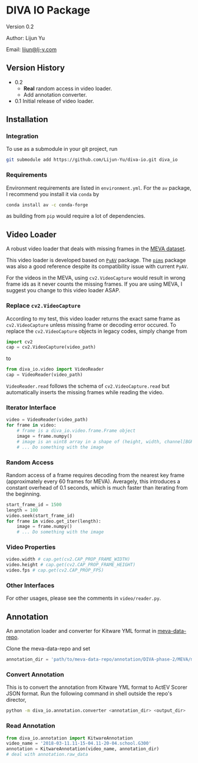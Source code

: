 # DIVA IO Package

Version 0.2

Author: Lijun Yu

Email: lijun@lj-y.com

## Version History

* 0.2
  * **Real** random access in video loader.
  * Add annotation converter.
* 0.1 Initial release of video loader.

## Installation

### Integration

To use as a submodule in your git project, run

```sh
git submodule add https://github.com/Lijun-Yu/diva-io.git diva_io
```

### Requirements

Environment requirements are listed in `environment.yml`.
For the `av` package, I recommend you install it via `conda` by 

```sh
conda install av -c conda-forge
```

as building from `pip` would require a lot of dependencies.

## Video Loader

A robust video loader that deals with missing frames in the [MEVA dataset](http://mevadata.org). 

This video loader is developed based on [`PyAV`](https://github.com/mikeboers/PyAV) package.
The [`pims`](https://github.com/soft-matter/pims) package was also a good reference despite its compatibility issue with current `PyAV`.

For the videos in the MEVA, using `cv2.VideoCapture` would result in wrong frame ids as it never counts the missing frames.
If you are using MEVA, I suggest you change to this video loader ASAP.

### Replace `cv2.VideoCapture`

According to my test, this video loader returns the exact same frame as `cv2.VideoCapture` unless missing frame or decoding error occured.
To replace the `cv2.VideoCapture` objects in legacy codes, simply change from 

```python
import cv2
cap = cv2.VideoCapture(video_path)
```

to

```python
from diva_io.video import VideoReader
cap = VideoReader(video_path)
```

`VideoReader.read` follows the schema of `cv2.VideoCapture.read` but automatically inserts the missing frames while reading the video.

### Iterator Interface

```python
video = VideoReader(video_path)
for frame in video:
    # frame is a diva_io.video.frame.Frame object
    image = frame.numpy()
    # image is an uint8 array in a shape of (height, width, channel[BGR])
    # ... Do something with the image
```

### Random Access

Random access of a frame requires decoding from the nearest key frame (approximately every 60 frames for MEVA).
Averagely, this introduces a constant overhead of 0.1 seconds, which is much faster than iterating from the beginning.

```python
start_frame_id = 1500
length = 100
video.seek(start_frame_id)
for frame in video.get_iter(length):
    image = frame.numpy()
    # ... Do something with the image
```

### Video Properties

```python
video.width # cap.get(cv2.CAP_PROP_FRAME_WIDTH)
video.height # cap.get(cv2.CAP_PROP_FRAME_HEIGHT)
video.fps # cap.get(cv2.CAP_PROP_FPS)
```

### Other Interfaces

For other usages, please see the comments in `video/reader.py`.

## Annotation

An annotation loader and converter for Kitware YML format in [meva-data-repo](https://gitlab.kitware.com/meva/meva-data-repo).

Clone the meva-data-repo and set

```python
annotation_dir = 'path/to/meva-data-repo/annotation/DIVA-phase-2/MEVA/meva-annotations'
```

### Convert Annotation

This is to convert the annotation from Kitware YML format to ActEV Scorer JSON format.
Run the following command in shell outside the repo's director,

```sh
python -m diva_io.annotation.converter <annotation_dir> <output_dir>
```

### Read Annotation

```python
from diva_io.annotation import KitwareAnnotation
video_name = '2018-03-11.11-15-04.11-20-04.school.G300'
annotation = KitwareAnnotation(video_name, annotation_dir)
# deal with annotation.raw_data
```
